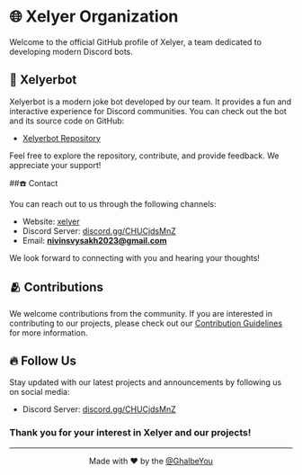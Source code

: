
# 🌐 Xelyer Organization
Welcome to the official GitHub profile of Xelyer, a team dedicated to developing modern Discord bots.


## 👾 Xelyerbot
Xelyerbot is a modern joke bot developed by our team. It provides a fun and interactive experience for Discord communities. You can check out the bot and its source code on GitHub:

- [Xelyerbot Repository](https://github.com/Xelyer/Xelyerbot)

Feel free to explore the repository, contribute, and provide feedback. We appreciate your support!
</p>

##☎️ Contact

You can reach out to us through the following channels:

- Website: [xelyer](https://xelyerbot.netlify.app/)
- Discord Server: [discord.gg/CHUCjdsMnZ](https://discord.gg/CHUCjdsMnZ)
- Email: **nivinsvysakh2023@gmail.com**

We look forward to connecting with you and hearing your thoughts!

## 🫂 Contributions

We welcome contributions from the community. If you are interested in contributing to our projects, please check out our [Contribution Guidelines](https://github.com/Xelyer/.github/blob/main/CONTRIBUTING.md) for more information.

## 🔥 Follow Us

Stay updated with our latest projects and announcements by following us on social media:

- Discord Server: [discord.gg/CHUCjdsMnZ](https://discord.gg/CHUCjdsMnZ)

### Thank you for your interest in Xelyer and our projects!
---

<p align="center">Made with ❤️ by the <a href="https://github.com/Ghalbeyou">@GhalbeYou</a></p>

